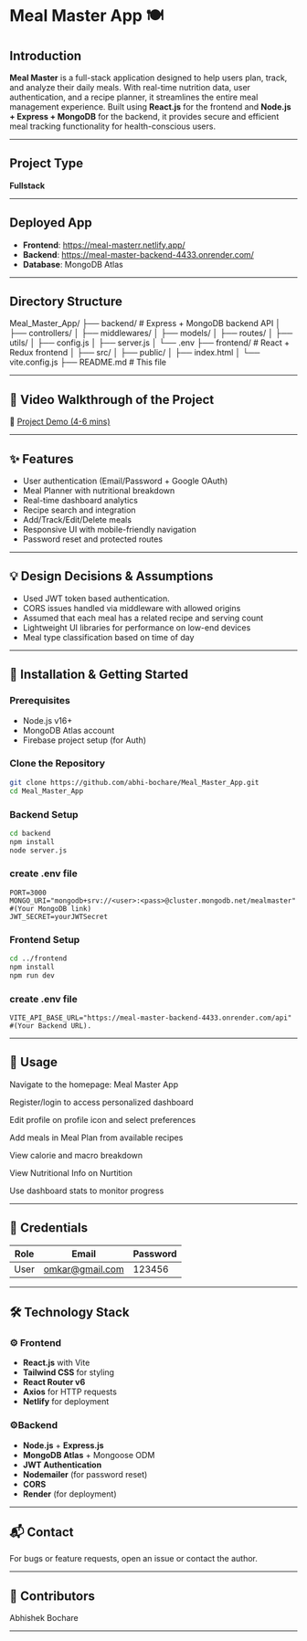 # Meal Master App 🍽️

## Introduction
**Meal Master** is a full-stack application designed to help users plan, track, and analyze their daily meals. With real-time nutrition data, user authentication, and a recipe planner, it streamlines the entire meal management experience. Built using **React.js** for the frontend and **Node.js + Express + MongoDB** for the backend, it provides secure and efficient meal tracking functionality for health-conscious users.

---
## Project Type
**Fullstack**

---
## Deployed App
- **Frontend**: https://meal-masterr.netlify.app/
- **Backend**: https://meal-master-backend-4433.onrender.com/
- **Database**: MongoDB Atlas

---
## Directory Structure
Meal_Master_App/
├── backend/ # Express + MongoDB backend API
│ ├── controllers/
│ ├── middlewares/
│ ├── models/
│ ├── routes/
│ ├── utils/
│ ├── config.js
│ ├── server.js
│ └── .env
├── frontend/ # React + Redux frontend
│ ├── src/
│ ├── public/
│ ├── index.html
│ └── vite.config.js
├── README.md # This file

---
## 🎥 Video Walkthrough of the Project
🔗 [Project Demo (4-6 mins)](https://youtu.be/81snoS5ESns)

---
## ✨ Features

- User authentication (Email/Password + Google OAuth)
- Meal Planner with nutritional breakdown
- Real-time dashboard analytics
- Recipe search and integration
- Add/Track/Edit/Delete meals
- Responsive UI with mobile-friendly navigation
- Password reset and protected routes

---
## 💡 Design Decisions & Assumptions

- Used JWT token based authentication.
- CORS issues handled via middleware with allowed origins
- Assumed that each meal has a related recipe and serving count
- Lightweight UI libraries for performance on low-end devices
- Meal type classification based on time of day

---
## 🚀 Installation & Getting Started

### Prerequisites

- Node.js v16+
- MongoDB Atlas account
- Firebase project setup (for Auth)

### Clone the Repository
```bash
git clone https://github.com/abhi-bochare/Meal_Master_App.git
cd Meal_Master_App
```
### Backend Setup
```bash
cd backend
npm install
node server.js
```
### create .env file
```
PORT=3000
MONGO_URI="mongodb+srv://<user>:<pass>@cluster.mongodb.net/mealmaster" #(Your MongoDB link)
JWT_SECRET=yourJWTSecret
```

### Frontend Setup
```bash
cd ../frontend
npm install
npm run dev
```

### create .env file
```
VITE_API_BASE_URL="https://meal-master-backend-4433.onrender.com/api"  #(Your Backend URL).
```

---
## 📘 Usage
Navigate to the homepage: Meal Master App

Register/login to access personalized dashboard

Edit profile on profile icon and select preferences

Add meals in Meal Plan from available recipes

View calorie and macro breakdown

View Nutritional Info on Nurtition 

Use dashboard stats to monitor progress

---
## 🔐 Credentials

| Role  | Email                      | Password |
| ----- | -------------------------- | -------- |
| User  | omkar@gmail.com            | 123456   |

---
## 🛠️ Technology Stack
### ⚙️ Frontend  
- **React.js** with Vite  
- **Tailwind CSS** for styling  
- **React Router v6**   
- **Axios** for HTTP requests  
- **Netlify** for deployment

### ⚙Backend 
- **Node.js** + **Express.js**  
- **MongoDB Atlas** + Mongoose ODM  
- **JWT Authentication**  
- **Nodemailer** (for password reset)  
- **CORS**
- **Render** (for deployment)

---
## 📬 Contact
For bugs or feature requests, open an issue or contact the author.

---
## 🤝 Contributors
Abhishek Bochare

---

